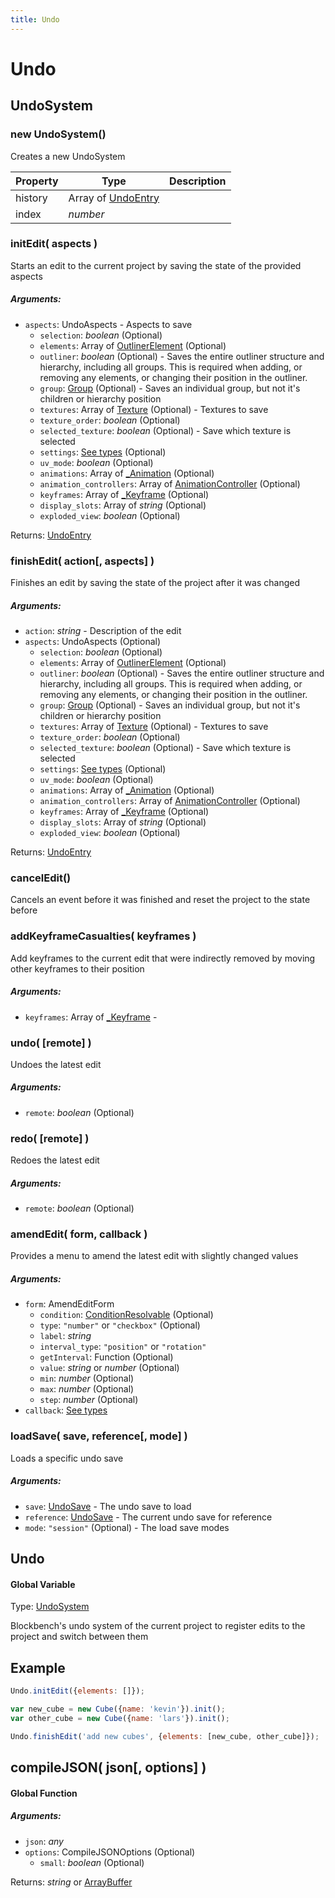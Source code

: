 ```yaml
---
title: Undo
---
```


# Undo
## UndoSystem
### new UndoSystem()
Creates a new UndoSystem



| Property | Type | Description |
| -------- | ---- | ----------- |
| history | Array of [UndoEntry](https://github.com/JannisX11/blockbench-types/blob/c2ec864/types/undo.d.ts#L51) |  |
| index | *number* |  |

### initEdit( aspects )
Starts an edit to the current project by saving the state of the provided aspects

##### Arguments:
* `aspects`: UndoAspects - Aspects to save
	* `selection`: *boolean* (Optional)
	* `elements`: Array of [OutlinerElement](outliner#outlinerelement) (Optional)
	* `outliner`: *boolean* (Optional) - Saves the entire outliner structure and hierarchy, including all groups. This is required when adding, or removing any elements, or changing their position in the outliner.
	* `group`: [Group](group#group-1) (Optional) - Saves an individual group, but not it's children or hierarchy position
	* `textures`: Array of [Texture](textures#texture) (Optional) - Textures to save
	* `texture_order`: *boolean* (Optional)
	* `selected_texture`: *boolean* (Optional) - Save which texture is selected
	* `settings`: [See types]() (Optional)
	* `uv_mode`: *boolean* (Optional)
	* `animations`: Array of [_Animation](animation#animation-1) (Optional)
	* `animation_controllers`: Array of [AnimationController](animation_controller#animationcontroller) (Optional)
	* `keyframes`: Array of [_Keyframe](keyframe#keyframe-1) (Optional)
	* `display_slots`: Array of *string* (Optional)
	* `exploded_view`: *boolean* (Optional)

Returns: [UndoEntry](https://github.com/JannisX11/blockbench-types/blob/c2ec864/types/undo.d.ts#L51)

### finishEdit( action[, aspects] )
Finishes an edit by saving the state of the project after it was changed

##### Arguments:
* `action`: *string* - Description of the edit
* `aspects`: UndoAspects (Optional)
	* `selection`: *boolean* (Optional)
	* `elements`: Array of [OutlinerElement](outliner#outlinerelement) (Optional)
	* `outliner`: *boolean* (Optional) - Saves the entire outliner structure and hierarchy, including all groups. This is required when adding, or removing any elements, or changing their position in the outliner.
	* `group`: [Group](group#group-1) (Optional) - Saves an individual group, but not it's children or hierarchy position
	* `textures`: Array of [Texture](textures#texture) (Optional) - Textures to save
	* `texture_order`: *boolean* (Optional)
	* `selected_texture`: *boolean* (Optional) - Save which texture is selected
	* `settings`: [See types]() (Optional)
	* `uv_mode`: *boolean* (Optional)
	* `animations`: Array of [_Animation](animation#animation-1) (Optional)
	* `animation_controllers`: Array of [AnimationController](animation_controller#animationcontroller) (Optional)
	* `keyframes`: Array of [_Keyframe](keyframe#keyframe-1) (Optional)
	* `display_slots`: Array of *string* (Optional)
	* `exploded_view`: *boolean* (Optional)

Returns: [UndoEntry](https://github.com/JannisX11/blockbench-types/blob/c2ec864/types/undo.d.ts#L51)

### cancelEdit()
Cancels an event before it was finished and reset the project to the state before



### addKeyframeCasualties( keyframes )
Add keyframes to the current edit that were indirectly removed by moving other keyframes to their position

##### Arguments:
* `keyframes`: Array of [_Keyframe](keyframe#keyframe-1) -


### undo( [remote] )
Undoes the latest edit

##### Arguments:
* `remote`: *boolean* (Optional)


### redo( [remote] )
Redoes the latest edit

##### Arguments:
* `remote`: *boolean* (Optional)


### amendEdit( form, callback )
Provides a menu to amend the latest edit with slightly changed values

##### Arguments:
* `form`: AmendEditForm
	* `condition`: [ConditionResolvable](https://github.com/JannisX11/blockbench-types/blob/main/types/util.d.ts#L1) (Optional)
	* `type`: `"number"` or `"checkbox"` (Optional)
	* `label`: *string*
	* `interval_type`: `"position"` or `"rotation"`
	* `getInterval`: Function (Optional)
	* `value`: *string* or *number* (Optional)
	* `min`: *number* (Optional)
	* `max`: *number* (Optional)
	* `step`: *number* (Optional)
* `callback`: [See types](https://github.com/JannisX11/blockbench-types/blob/c2ec864/types/undo.d.ts#L101)


### loadSave( save, reference[, mode] )
Loads a specific undo save

##### Arguments:
* `save`: [UndoSave](https://github.com/JannisX11/blockbench-types/blob/c2ec864/types/undo.d.ts#L30) - The undo save to load
* `reference`: [UndoSave](https://github.com/JannisX11/blockbench-types/blob/c2ec864/types/undo.d.ts#L30) - The current undo save for reference
* `mode`: `"session"` (Optional) - The load save modes



## Undo
#### Global Variable

Type: [UndoSystem](undo#undosystem)

Blockbench's undo system of the current project to register edits to the project and switch between them

## Example



```javascript
Undo.initEdit({elements: []});

var new_cube = new Cube({name: 'kevin'}).init();
var other_cube = new Cube({name: 'lars'}).init();

Undo.finishEdit('add new cubes', {elements: [new_cube, other_cube]});
```


## compileJSON( json[, options] )
#### Global Function

##### Arguments:
* `json`: *any*
* `options`: CompileJSONOptions (Optional)
	* `small`: *boolean* (Optional)

Returns: *string* or [ArrayBuffer](#ArrayBuffer)

